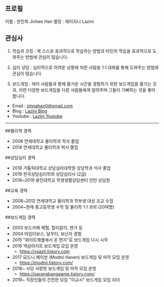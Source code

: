 ## 프로필

이름 : 한진희 Jinhee Han
별칭 : 레이지니 Lazini

## 관심사

  1. 학습과 코칭 : 제 스스로 효과적으로 학습하는 방법과 타인의 학습을 효과적으로 도와주는 방법에 관심이 많습니다.

  1. 심리 상담 : 심리적으로 어려운 상황에 처한 사람을 1:1 대화를 통해 도와주는 방법에 관심이 많습니다.

  1. 보드게임 : 여러 사람들과 함께 즐거운 시간을 경험하기 위한 보드게임을 즐기는 것과, 이런 다양한 보드게임을 다른 사람들에게 알려주며 그들이 기뻐하는 것을 좋아합니다.

 * Email : zinnahan0@gmail.com
 * Blog : [Lazini Blog](http://lazini.tistory.com)
 * Youtube : [Lazini Youtube](http://lazini.youtube.com)

---
##물리학 경력
 * 2008 연세대학교 물리학과 학사 졸업
 * 2014 연세대학교 물리학과 박사 졸업

##상담심리 경력
 * 2018 가톨릭대학교 상담심리대학원 상담학과 석사 졸업
 * 2019 한국상담심리학회 상담심리사 (2급)
 * 2018~2019 용인대학교 학생생활상담센터 인턴 상담원

##교육 경력
 * 2008~2012 연세대학교 물리학과 학부생 대상 조교 수업
 * 2004~현재 중고등학생 수학 및 물리학 1:1 과외 (20여명)

##보드게임 경력
 * 2003 보드카페 체험, 할리갈리, 젠가 등
 * 2004 아임더보스, 달무티, 보난자 경험
 * 2015 "화이트채플에서 온 편지"로 보드게임 다시 시작
 * 2016 역삼아지트 보드게임 모임 운영
     - https://ysazit.tistory.com
 * 2017 모드니 헤이븐 (Modnii Haven) 보드게임 및 마작 모임 운영     
     - https://modnii.tistory.com/
 * 2018~ 사당 사랑방 보드게임 및 마작 모임 운영
     - https://sarangbanggame.tistory.com/
 * 2019~ 직장인들의 건전한 모임 "이교시" 보드게임 모임 리더

